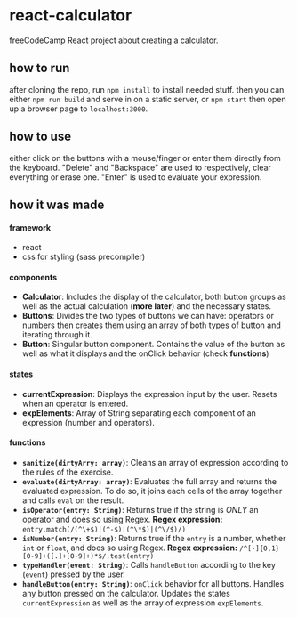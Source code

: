 # react-calculator
freeCodeCamp React project about creating a calculator.


## how to run

after cloning the repo, run `npm install` to install needed stuff. then you can either `npm run build` and serve in on a static server, or `npm start` then open up a browser page to `localhost:3000`.

## how to use

either click on the buttons with a mouse/finger or enter them directly from the keyboard. "Delete" and "Backspace" are used to respectively, clear everything or erase one. "Enter" is used to evaluate your expression. 

## how it was made

#### framework

+ react
+ css for styling (sass precompiler)

#### components

+ **Calculator**: Includes the display of the calculator, both button groups as well as the actual calculation (__more later__) and the necessary states.
+ **Buttons**: Divides the two types of buttons we can have: operators or numbers then creates them using an array of both types of button and iterating through it.
+ **Button**: Singular button component. Contains the value of the button as well as what it displays and the onClick behavior (check **functions**)

#### states

+ **currentExpression**: Displays the expression input by the user. Resets when an operator is entered.
+ **expElements**: Array of String separating each component of an expression (number and operators).

#### functions 

+ **`sanitize(dirtyArry: array)`**: Cleans an array of expression according to the rules of the exercise.
+ **`evaluate(dirtyArray: array)`**: Evaluates the full array and returns the evaluated expression. To do so, it joins each cells of the array together and calls `eval` on the result.
+ **`isOperator(entry: String)`**: Returns true if the string is *ONLY* an operator and does so using Regex. __Regex expression:__ `entry.match(/(^\+$)|(^-$)|(^\*$)|(^\/$)/)`
+ **`isNumber(entry: String)`**: Returns true if the `entry` is a number, whether `int` or `float`, and does so using Regex. __Regex expression:__ `/^[-]{0,1}[0-9]+([.]+[0-9]+)*$/.test(entry)`
+ **`typeHandler(event: String)`**: Calls `handleButton` according to the key (`event`) pressed by the user.
+ **`handleButton(entry: String)`**: `onClick` behavior for all buttons. Handles any button pressed on the calculator. Updates the states `currentExpression` as well as the array of expression `expElements`.